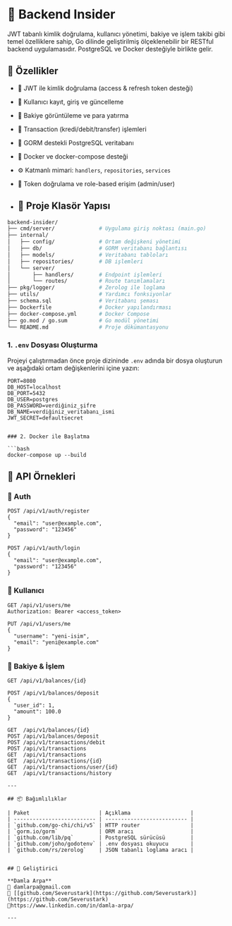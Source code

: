 # 🧠 Backend Insider

JWT tabanlı kimlik doğrulama, kullanıcı yönetimi, bakiye ve işlem takibi gibi temel özelliklere sahip, Go dilinde geliştirilmiş ölçeklenebilir bir RESTful backend uygulamasıdır. PostgreSQL ve Docker desteğiyle birlikte gelir.

## 🚀 Özellikler

- 🔐 JWT ile kimlik doğrulama (access & refresh token desteği)
- 👤 Kullanıcı kayıt, giriş ve güncelleme
- 🏦 Bakiye görüntüleme ve para yatırma
- 💸 Transaction (kredi/debit/transfer) işlemleri
- 🧱 GORM destekli PostgreSQL veritabanı
- 🐳 Docker ve docker-compose desteği
- ⚙️ Katmanlı mimari: `handlers`, `repositories`, `services`
- 🧪 Token doğrulama ve role-based erişim (admin/user)

- ## 📁 Proje Klasör Yapısı

```bash
backend-insider/
├── cmd/server/              # Uygulama giriş noktası (main.go)
├── internal/
│   ├── config/              # Ortam değişkeni yönetimi
│   ├── db/                  # GORM veritabanı bağlantısı
│   ├── models/              # Veritabanı tabloları
│   ├── repositories/        # DB işlemleri
│   └── server/
│       ├── handlers/        # Endpoint işlemleri
│       └── routes/          # Route tanımlamaları
├── pkg/logger/              # Zerolog ile loglama
├── utils/                   # Yardımcı fonksiyonlar
├── schema.sql               # Veritabanı şeması
├── Dockerfile               # Docker yapılandırması
├── docker-compose.yml       # Docker Compose
├── go.mod / go.sum          # Go modül yönetimi
└── README.md                # Proje dökümantasyonu
```

### 1. `.env` Dosyası Oluşturma

Projeyi çalıştırmadan önce proje dizininde `.env` adında bir dosya oluşturun ve aşağıdaki ortam değişkenlerini içine yazın:

```env
PORT=8080
DB_HOST=localhost
DB_PORT=5432
DB_USER=postgres
DB_PASSWORD=verdiğiniz_şifre
DB_NAME=verdiğiniz_veritabanı_ismi
JWT_SECRET=defaultsecret


### 2. Docker ile Başlatma

```bash
docker-compose up --build
```

## 🧪 API Örnekleri

### 🔐 Auth

```http
POST /api/v1/auth/register
{
  "email": "user@example.com",
  "password": "123456"
}

POST /api/v1/auth/login
{
  "email": "user@example.com",
  "password": "123456"
}
```

### 👤 Kullanıcı

```http
GET /api/v1/users/me
Authorization: Bearer <access_token>

PUT /api/v1/users/me
{
  "username": "yeni-isim",
  "email": "yeni@example.com"
}
```

### 🏦 Bakiye & İşlem

```http
GET /api/v1/balances/{id}

POST /api/v1/balances/deposit
{
  "user_id": 1,
  "amount": 100.0
}

GET  /api/v1/balances/{id}
POST /api/v1/balances/deposit
POST /api/v1/transactions/debit
POST /api/v1/transactions
GET  /api/v1/transactions
GET  /api/v1/transactions/{id}
GET  /api/v1/transactions/user/{id}
GET  /api/v1/transactions/history

---

## 📦 Bağımlılıklar

| Paket                      | Açıklama                   |
| -------------------------- | -------------------------- |
| `github.com/go-chi/chi/v5` | HTTP router                |
| `gorm.io/gorm`             | ORM aracı                  |
| `github.com/lib/pq`        | PostgreSQL sürücüsü        |
| `github.com/joho/godotenv` | .env dosyası okuyucu       |
| `github.com/rs/zerolog`    | JSON tabanlı loglama aracı |


## 👤 Geliştirici

**Damla Arpa**  
📧 damlarpa@gmail.com
🔗 [[github.com/Severustark](https://github.com/Severustark)](https://github.com/Severustark)
🔗https://www.linkedin.com/in/damla-arpa/

---
